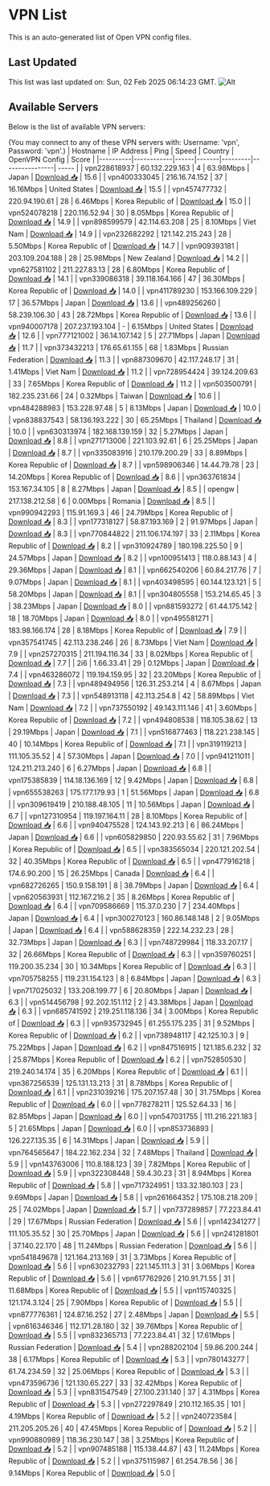 # VPN List

This is an auto-generated list of Open VPN config files.

## Last Updated

This list was last updated on: Sun, 02 Feb 2025 06:14:23 GMT.
![Alt](https://repobeats.axiom.co/api/embed/186b98318ef1479477931607c1ad7d823f12451f.svg "Repobeats analytics image")

## Available Servers

Below is the list of available VPN servers:

(You may connect to any of these VPN servers with: Username: 'vpn', Password: 'vpn'.)
| Hostname | IP Address | Ping | Speed | Country | OpenVPN Config | Score |
|----------|------------|------|-------|---------|----------------| ----- |
| vpn228618937 | 60.132.229.163 | 4 | 63.98Mbps | Japan | [Download 📥](./configs/server_0_JP.ovpn) | 15.6 |
| vpn400333045 | 216.16.74.152 | 37 | 16.16Mbps | United States | [Download 📥](./configs/server_1_US.ovpn) | 15.5 |
| vpn457477732 | 220.94.190.61 | 28 | 6.46Mbps | Korea Republic of | [Download 📥](./configs/server_2_KR.ovpn) | 15.0 |
| vpn524078218 | 220.116.52.94 | 30 | 8.05Mbps | Korea Republic of | [Download 📥](./configs/server_3_KR.ovpn) | 14.9 |
| vpn898599579 | 42.114.63.208 | 25 | 8.10Mbps | Viet Nam | [Download 📥](./configs/server_4_VN.ovpn) | 14.9 |
| vpn232682292 | 121.142.215.243 | 28 | 5.50Mbps | Korea Republic of | [Download 📥](./configs/server_5_KR.ovpn) | 14.7 |
| vpn909393181 | 203.109.204.188 | 28 | 25.98Mbps | New Zealand | [Download 📥](./configs/server_6_NZ.ovpn) | 14.2 |
| vpn627581102 | 211.227.83.13 | 28 | 6.80Mbps | Korea Republic of | [Download 📥](./configs/server_7_KR.ovpn) | 14.1 |
| vpn339086318 | 39.118.164.166 | 47 | 36.30Mbps | Korea Republic of | [Download 📥](./configs/server_8_KR.ovpn) | 14.0 |
| vpn411789230 | 153.166.109.229 | 17 | 36.57Mbps | Japan | [Download 📥](./configs/server_9_JP.ovpn) | 13.6 |
| vpn489256260 | 58.239.106.30 | 43 | 28.72Mbps | Korea Republic of | [Download 📥](./configs/server_10_KR.ovpn) | 13.6 |
| vpn940007178 | 207.237.193.104 | - | 6.15Mbps | United States | [Download 📥](./configs/server_11_US.ovpn) | 12.6 |
| vpn777121002 | 36.14.107.142 | 5 | 27.71Mbps | Japan | [Download 📥](./configs/server_12_JP.ovpn) | 11.7 |
| vpn373432213 | 176.65.61.155 | 68 | 1.83Mbps | Russian Federation | [Download 📥](./configs/server_13_RU.ovpn) | 11.3 |
| vpn887309670 | 42.117.248.17 | 31 | 1.41Mbps | Viet Nam | [Download 📥](./configs/server_14_VN.ovpn) | 11.2 |
| vpn728954424 | 39.124.209.63 | 33 | 7.65Mbps | Korea Republic of | [Download 📥](./configs/server_15_KR.ovpn) | 11.2 |
| vpn503500791 | 182.235.231.66 | 24 | 0.32Mbps | Taiwan | [Download 📥](./configs/server_16_TW.ovpn) | 10.6 |
| vpn484288983 | 153.228.97.48 | 5 | 8.13Mbps | Japan | [Download 📥](./configs/server_17_JP.ovpn) | 10.0 |
| vpn838837543 | 58.136.193.222 | 30 | 65.25Mbps | Thailand | [Download 📥](./configs/server_18_TH.ovpn) | 10.0 |
| vpn630313974 | 182.168.139.159 | 32 | 5.27Mbps | Japan | [Download 📥](./configs/server_19_JP.ovpn) | 8.8 |
| vpn271713006 | 221.103.92.61 | 6 | 25.25Mbps | Japan | [Download 📥](./configs/server_20_JP.ovpn) | 8.7 |
| vpn335083916 | 210.179.200.29 | 33 | 8.89Mbps | Korea Republic of | [Download 📥](./configs/server_21_KR.ovpn) | 8.7 |
| vpn598906346 | 14.44.79.78 | 23 | 14.20Mbps | Korea Republic of | [Download 📥](./configs/server_22_KR.ovpn) | 8.6 |
| vpn363761834 | 153.167.34.105 | 8 | 8.27Mbps | Japan | [Download 📥](./configs/server_23_JP.ovpn) | 8.5 |
| opengw | 217.138.212.58 | 6 | 0.00Mbps | Romania | [Download 📥](./configs/server_24_RO.ovpn) | 8.5 |
| vpn990942293 | 115.91.169.3 | 46 | 24.79Mbps | Korea Republic of | [Download 📥](./configs/server_25_KR.ovpn) | 8.3 |
| vpn177318127 | 58.87.193.169 | 2 | 91.97Mbps | Japan | [Download 📥](./configs/server_26_JP.ovpn) | 8.3 |
| vpn770844822 | 211.106.174.197 | 33 | 2.11Mbps | Korea Republic of | [Download 📥](./configs/server_27_KR.ovpn) | 8.2 |
| vpn310924789 | 180.198.225.50 | 9 | 24.57Mbps | Japan | [Download 📥](./configs/server_28_JP.ovpn) | 8.2 |
| vpn100951413 | 118.0.88.143 | 4 | 29.36Mbps | Japan | [Download 📥](./configs/server_29_JP.ovpn) | 8.1 |
| vpn662540206 | 60.84.217.76 | 7 | 9.07Mbps | Japan | [Download 📥](./configs/server_30_JP.ovpn) | 8.1 |
| vpn403498595 | 60.144.123.121 | 5 | 58.20Mbps | Japan | [Download 📥](./configs/server_31_JP.ovpn) | 8.1 |
| vpn304805558 | 153.214.65.45 | 3 | 38.23Mbps | Japan | [Download 📥](./configs/server_32_JP.ovpn) | 8.0 |
| vpn881593272 | 61.44.175.142 | 18 | 18.70Mbps | Japan | [Download 📥](./configs/server_33_JP.ovpn) | 8.0 |
| vpn495581271 | 183.98.166.174 | 28 | 8.18Mbps | Korea Republic of | [Download 📥](./configs/server_34_KR.ovpn) | 7.9 |
| vpn357541745 | 42.113.238.246 | 26 | 8.73Mbps | Viet Nam | [Download 📥](./configs/server_35_VN.ovpn) | 7.9 |
| vpn257270315 | 211.194.116.34 | 33 | 8.02Mbps | Korea Republic of | [Download 📥](./configs/server_36_KR.ovpn) | 7.7 |
| 2i6 | 1.66.33.41 | 29 | 0.12Mbps | Japan | [Download 📥](./configs/server_37_JP.ovpn) | 7.4 |
| vpn463286072 | 119.194.159.95 | 32 | 23.20Mbps | Korea Republic of | [Download 📥](./configs/server_38_KR.ovpn) | 7.3 |
| vpn489494956 | 126.31.253.214 | 4 | 8.67Mbps | Japan | [Download 📥](./configs/server_39_JP.ovpn) | 7.3 |
| vpn548913118 | 42.113.254.8 | 42 | 58.89Mbps | Viet Nam | [Download 📥](./configs/server_40_VN.ovpn) | 7.2 |
| vpn737550192 | 49.143.111.146 | 41 | 3.60Mbps | Korea Republic of | [Download 📥](./configs/server_41_KR.ovpn) | 7.2 |
| vpn494808538 | 118.105.38.62 | 13 | 29.19Mbps | Japan | [Download 📥](./configs/server_42_JP.ovpn) | 7.1 |
| vpn516877463 | 118.221.238.145 | 40 | 10.14Mbps | Korea Republic of | [Download 📥](./configs/server_43_KR.ovpn) | 7.1 |
| vpn319119213 | 111.105.35.52 | 4 | 57.30Mbps | Japan | [Download 📥](./configs/server_44_JP.ovpn) | 7.0 |
| vpn941211011 | 124.211.213.240 | 6 | 6.27Mbps | Japan | [Download 📥](./configs/server_45_JP.ovpn) | 6.8 |
| vpn175385839 | 114.18.136.169 | 12 | 9.42Mbps | Japan | [Download 📥](./configs/server_46_JP.ovpn) | 6.8 |
| vpn655538263 | 175.177.179.93 | 1 | 51.56Mbps | Japan | [Download 📥](./configs/server_47_JP.ovpn) | 6.8 |
| vpn309619419 | 210.188.48.105 | 11 | 10.56Mbps | Japan | [Download 📥](./configs/server_48_JP.ovpn) | 6.7 |
| vpn127310954 | 119.197.164.11 | 28 | 8.10Mbps | Korea Republic of | [Download 📥](./configs/server_49_KR.ovpn) | 6.6 |
| vpn940475528 | 124.143.92.213 | 6 | 86.24Mbps | Japan | [Download 📥](./configs/server_50_JP.ovpn) | 6.6 |
| vpn605829850 | 220.93.55.62 | 31 | 7.96Mbps | Korea Republic of | [Download 📥](./configs/server_51_KR.ovpn) | 6.5 |
| vpn383565034 | 220.121.202.54 | 32 | 40.35Mbps | Korea Republic of | [Download 📥](./configs/server_52_KR.ovpn) | 6.5 |
| vpn477916218 | 174.6.90.200 | 15 | 26.25Mbps | Canada | [Download 📥](./configs/server_53_CA.ovpn) | 6.4 |
| vpn682726265 | 150.9.158.191 | 8 | 38.79Mbps | Japan | [Download 📥](./configs/server_54_JP.ovpn) | 6.4 |
| vpn620563931 | 112.167.216.2 | 35 | 8.26Mbps | Korea Republic of | [Download 📥](./configs/server_55_KR.ovpn) | 6.4 |
| vpn709586669 | 115.37.0.230 | 7 | 234.40Mbps | Japan | [Download 📥](./configs/server_56_JP.ovpn) | 6.4 |
| vpn300270123 | 160.86.148.148 | 2 | 9.05Mbps | Japan | [Download 📥](./configs/server_57_JP.ovpn) | 6.4 |
| vpn588628359 | 222.14.232.23 | 28 | 32.73Mbps | Japan | [Download 📥](./configs/server_58_JP.ovpn) | 6.3 |
| vpn748729984 | 118.33.207.17 | 32 | 26.66Mbps | Korea Republic of | [Download 📥](./configs/server_59_KR.ovpn) | 6.3 |
| vpn359760251 | 119.200.35.234 | 30 | 10.34Mbps | Korea Republic of | [Download 📥](./configs/server_60_KR.ovpn) | 6.3 |
| vpn705758255 | 119.231.154.123 | 8 | 6.84Mbps | Japan | [Download 📥](./configs/server_61_JP.ovpn) | 6.3 |
| vpn717025032 | 133.208.199.77 | 6 | 20.80Mbps | Japan | [Download 📥](./configs/server_62_JP.ovpn) | 6.3 |
| vpn514456798 | 92.202.151.112 | 2 | 43.38Mbps | Japan | [Download 📥](./configs/server_63_JP.ovpn) | 6.3 |
| vpn685741592 | 219.251.118.136 | 34 | 3.00Mbps | Korea Republic of | [Download 📥](./configs/server_64_KR.ovpn) | 6.3 |
| vpn935732945 | 61.255.175.235 | 31 | 9.52Mbps | Korea Republic of | [Download 📥](./configs/server_65_KR.ovpn) | 6.2 |
| vpn738948117 | 42.125.10.3 | 9 | 75.22Mbps | Japan | [Download 📥](./configs/server_66_JP.ovpn) | 6.2 |
| vpn847516915 | 121.185.6.232 | 32 | 25.87Mbps | Korea Republic of | [Download 📥](./configs/server_67_KR.ovpn) | 6.2 |
| vpn752850530 | 219.240.14.174 | 35 | 6.20Mbps | Korea Republic of | [Download 📥](./configs/server_68_KR.ovpn) | 6.1 |
| vpn367256539 | 125.131.13.213 | 31 | 8.78Mbps | Korea Republic of | [Download 📥](./configs/server_69_KR.ovpn) | 6.1 |
| vpn231039216 | 175.207.157.48 | 30 | 31.75Mbps | Korea Republic of | [Download 📥](./configs/server_70_KR.ovpn) | 6.0 |
| vpn778278211 | 125.52.64.33 | 16 | 82.85Mbps | Japan | [Download 📥](./configs/server_71_JP.ovpn) | 6.0 |
| vpn547031755 | 111.216.221.183 | 5 | 21.65Mbps | Japan | [Download 📥](./configs/server_72_JP.ovpn) | 6.0 |
| vpn853736893 | 126.227.135.35 | 6 | 14.31Mbps | Japan | [Download 📥](./configs/server_73_JP.ovpn) | 5.9 |
| vpn764565647 | 184.22.162.234 | 32 | 7.48Mbps | Thailand | [Download 📥](./configs/server_74_TH.ovpn) | 5.9 |
| vpn143763006 | 110.8.188.123 | 39 | 7.82Mbps | Korea Republic of | [Download 📥](./configs/server_75_KR.ovpn) | 5.9 |
| vpn322308448 | 59.4.30.23 | 31 | 8.94Mbps | Korea Republic of | [Download 📥](./configs/server_76_KR.ovpn) | 5.8 |
| vpn717324951 | 133.32.180.103 | 23 | 9.69Mbps | Japan | [Download 📥](./configs/server_77_JP.ovpn) | 5.8 |
| vpn261664352 | 175.108.218.209 | 25 | 74.02Mbps | Japan | [Download 📥](./configs/server_78_JP.ovpn) | 5.7 |
| vpn737289857 | 77.223.84.41 | 29 | 17.67Mbps | Russian Federation | [Download 📥](./configs/server_79_RU.ovpn) | 5.6 |
| vpn142341277 | 111.105.35.52 | 30 | 25.70Mbps | Japan | [Download 📥](./configs/server_80_JP.ovpn) | 5.6 |
| vpn241281801 | 37.140.22.170 | 48 | 11.24Mbps | Russian Federation | [Download 📥](./configs/server_81_RU.ovpn) | 5.6 |
| vpn541849678 | 121.164.213.169 | 31 | 3.73Mbps | Korea Republic of | [Download 📥](./configs/server_82_KR.ovpn) | 5.6 |
| vpn630232793 | 221.145.111.3 | 31 | 3.06Mbps | Korea Republic of | [Download 📥](./configs/server_83_KR.ovpn) | 5.6 |
| vpn617762926 | 210.91.71.55 | 31 | 11.68Mbps | Korea Republic of | [Download 📥](./configs/server_84_KR.ovpn) | 5.5 |
| vpn115740325 | 121.174.3.124 | 25 | 7.90Mbps | Korea Republic of | [Download 📥](./configs/server_85_KR.ovpn) | 5.5 |
| vpn877776361 | 124.87.16.252 | 27 | 2.48Mbps | Japan | [Download 📥](./configs/server_86_JP.ovpn) | 5.5 |
| vpn616346346 | 112.171.28.180 | 32 | 39.76Mbps | Korea Republic of | [Download 📥](./configs/server_87_KR.ovpn) | 5.5 |
| vpn832365713 | 77.223.84.41 | 32 | 17.61Mbps | Russian Federation | [Download 📥](./configs/server_88_RU.ovpn) | 5.4 |
| vpn288202104 | 59.86.200.244 | 38 | 6.17Mbps | Korea Republic of | [Download 📥](./configs/server_89_KR.ovpn) | 5.3 |
| vpn780143277 | 61.74.234.59 | 32 | 25.06Mbps | Korea Republic of | [Download 📥](./configs/server_90_KR.ovpn) | 5.3 |
| vpn473596736 | 121.130.65.227 | 33 | 32.42Mbps | Korea Republic of | [Download 📥](./configs/server_91_KR.ovpn) | 5.3 |
| vpn831547549 | 27.100.231.140 | 37 | 4.31Mbps | Korea Republic of | [Download 📥](./configs/server_92_KR.ovpn) | 5.3 |
| vpn272297849 | 210.112.165.35 | 101 | 4.19Mbps | Korea Republic of | [Download 📥](./configs/server_93_KR.ovpn) | 5.2 |
| vpn240723584 | 211.205.205.26 | 40 | 47.45Mbps | Korea Republic of | [Download 📥](./configs/server_94_KR.ovpn) | 5.2 |
| vpn990880989 | 118.36.230.147 | 38 | 3.25Mbps | Korea Republic of | [Download 📥](./configs/server_95_KR.ovpn) | 5.2 |
| vpn907485188 | 115.138.44.87 | 43 | 11.24Mbps | Korea Republic of | [Download 📥](./configs/server_96_KR.ovpn) | 5.2 |
| vpn375115987 | 61.254.78.56 | 36 | 9.14Mbps | Korea Republic of | [Download 📥](./configs/server_97_KR.ovpn) | 5.0 |
